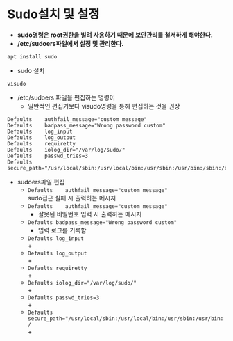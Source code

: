 # Sudo설치 및 설정</br>
+ **sudo명령은 root권한을 빌려 사용하기 때문에 보안관리를 철저하게 해야한다.**</br>
+ **/etc/sudoers파일에서 설정 및 관리한다.**</br>
```
apt install sudo
```
+ sudo 설치</br>
```
visudo
```
+ /etc/sudoers 파일을 편집하는 명령어
    + 일반적인 편집기보다 visudo명령을 통해 편집하는 것을 권장</br>
```
Defaults	authfail_message="custom message"
Defaults	badpass_message="Wrong password custom"
Defaults	log_input
Defaults	log_output
Defaults	requiretty
Defaults	iolog_dir="/var/log/sudo/"
Defaults	passwd_tries=3
Defaults	secure_path="/usr/local/sbin:/usr/local/bin:/usr/sbin:/usr/bin:/sbin:/bin:/snap/bin"
```
+ sudoers파일 편집
    + `Defaults    authfail_message="custom message"` </br>sudo접근 실패 시 출력하는 메시지
    + `Defaults    authfail_message="custom message"`
        + 잘못된 비밀번호 입력 시 출력하는 메시지
    + `Defaults	badpass_message="Wrong password custom"`
        + 입력 로그를 기록함
    + `Defaults	log_input`</br>
        + 
    + `Defaults	log_output`</br>
        + 
    + `Defaults	requiretty`</br>
        + 
    + `Defaults	iolog_dir="/var/log/sudo/"`</br>
        + 
    + `Defaults	passwd_tries=3`</br>
        + 
    + `Defaults    secure_path="/usr/local/sbin:/usr/local/bin:/usr/sbin:/usr/bin:/`</br>
        + 

